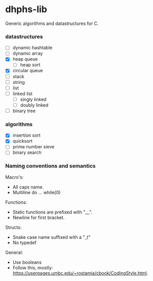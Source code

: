 # dhphs-lib
Generic algorithms and datastructures for C.

### datastructures
- [ ] dynamic hashtable
- [ ] dynamic array
- [x] heap queue
  - [ ] heap sort 
- [x] circular queue
- [ ] stack
- [ ] string
- [ ] list
- [ ] linked list
  - [ ] singly linked
  - [ ] doubly linked
- [ ] binary tree

### algorithms
- [x] insertion sort
- [x] quicksort
- [ ] prime number sieve
- [ ] binary search

### Naming conventions and semantics
Macro's:
  - All caps name.
  - Multiline do ... while(0)

Functions:
  - Static functions are prefixed with "\__".
  - Newline for first bracket.

Structs:
  - Snake case name suffixed with a "\_t"
  - No typedef

General:
  - Use booleans
  - Follow this, mostly: https://userpages.umbc.edu/~rostamia/cbook/CodingStyle.html.
